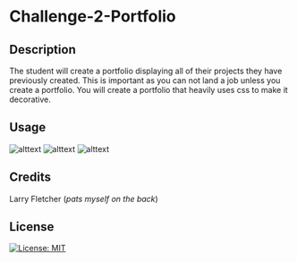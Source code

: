 # Challenge-2-Portfolio

## Description

The student will create a portfolio displaying all of their projects they have previously created. This is important as you can not land a job unless you create a portfolio. You will create a portfolio that heavily uses css to make it decorative.

## Usage

![alttext](./assets/images/Screenshot%202024-08-17%20at%204.07.48 PM.png)
![alttext](./assets/images/Screenshot%202024-08-17%20at%204.09.29 PM.png)
![alttext](./assets/images/Screenshot%202024-08-17%20at%204.10.42 PM.png)

## Credits

Larry Fletcher
(*pats myself on the back*)

## License

[![License: MIT](https://img.shields.io/badge/License-MIT-yellow.svg)](https://opensource.org/licenses/MIT)